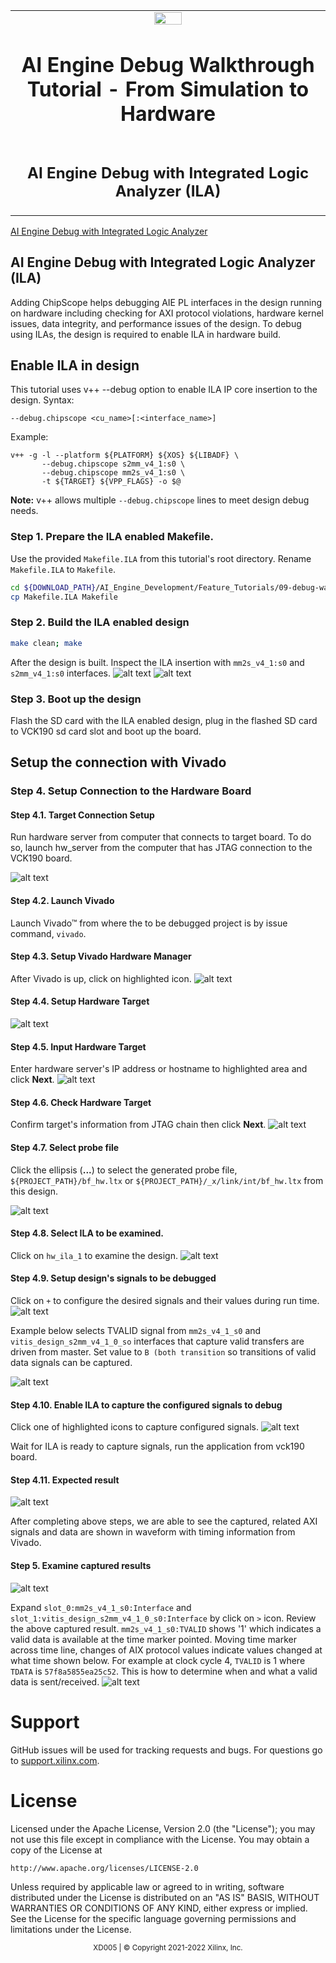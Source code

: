 ﻿<table class="sphinxhide" width="100%">
 <tr>
   <td align="center"><img src="https://raw.githubusercontent.com/Xilinx/Image-Collateral/main/xilinx-logo.png" width="30%"/><h1>AI Engine Debug Walkthrough Tutorial - From Simulation to Hardware</h1>
   </td>
 </tr>
 <tr>
 <td align="center"><h2>AI Engine Debug with Integrated Logic Analyzer (ILA)</h1>
 </td>
 </tr>
</table>


[AI Engine Debug with Integrated Logic Analyzer](#AI_Engine_Debug_with_Integrated_Logic_Analyzer)


## AI Engine Debug with Integrated Logic Analyzer (ILA)

Adding ChipScope helps debugging AIE PL interfaces in the design running on hardware including checking for AXI protocol violations, hardware kernel issues, data integrity, and performance issues of the design. 
To debug using ILAs, the design is required to enable ILA in hardware build.

## Enable ILA in design

This tutorial uses v++ --debug option to enable ILA IP core insertion to the design.
Syntax:
```
--debug.chipscope <cu_name>[:<interface_name>]
```
Example:
```
v++ -g -l --platform ${PLATFORM} ${XOS} ${LIBADF} \
       --debug.chipscope s2mm_v4_1:s0 \
       --debug.chipscope mm2s_v4_1:s0 \
       -t ${TARGET} ${VPP_FLAGS} -o $@
```
**Note:** v++ allows multiple `--debug.chipscope` lines to meet design debug needs.


### Step 1. Prepare the ILA enabled Makefile.
Use the provided `Makefile.ILA` from this tutorial's root directory. Rename `Makefile.ILA` to `Makefile`.
```bash
cd ${DOWNLOAD_PATH}/AI_Engine_Development/Feature_Tutorials/09-debug-walkthrough
cp Makefile.ILA Makefile
```

### Step 2. Build the ILA enabled design
```bash
make clean; make
```
After the design is built. Inspect the ILA insertion with `mm2s_v4_1:s0` and `s2mm_v4_1:s0` interfaces.
![alt text](images/il_vivado0.png)
![alt text](images/il_vivado1.png)

### Step 3. Boot up the design
Flash the SD card with the ILA enabled design, plug in the flashed SD card to VCK190 sd card slot and boot up the board.


## Setup the connection with Vivado
### Step 4. Setup Connection to the Hardware Board
#### Step 4.1. Target Connection Setup
Run hardware server from computer that connects to target board. To do so, launch hw_server from the computer that has JTAG connection to the VCK190 board.

![alt text](images/hw_ta_hw.png)

#### Step 4.2. Launch Vivado
Launch Vivado™ from where the to be debugged project is by issue command, `vivado`.  

#### Step 4.3. Setup Vivado Hardware Manager
After Vivado is up, click on highlighted icon.
![alt text](images/il_open.png)

#### Step 4.4. Setup Hardware Target
![alt text](images/il_open_2.png)

#### Step 4.5. Input Hardware Target
Enter hardware server's IP address or hostname to highlighted area and click **Next**.
![alt text](images/il_open_3.png)

#### Step 4.6. Check Hardware Target
Confirm target's information from JTAG chain then click **Next**. 
![alt text](images/il_open_4.png)

#### Step 4.7. Select probe file
Click the ellipsis (**...**) to select the generated probe file, `${PROJECT_PATH}/bf_hw.ltx` or `${PROJECT_PATH}/_x/link/int/bf_hw.ltx` from this design.

![alt text](images/il_pb_file.png)

#### Step 4.8. Select ILA to be examined.
Click on `hw_ila_1` to examine the design.
![alt text](images/il_pb_menu.png)

#### Step 4.9. Setup design's signals to be debugged
Click on `+` to configure the desired signals and their values during run time.
![alt text](images/il_pb_trig.png)

Example below selects TVALID signal from `mm2s_v4_1_s0` and `vitis_design_s2mm_v4_1_0_so` interfaces that capture valid transfers are driven from master. Set value to `B (both transition` so transitions of valid data signals can be captured. 

![alt text](images/il_pb_trig1.png)

#### Step 4.10. Enable ILA to capture the configured signals to debug
Click one of highlighted icons to capture configured signals.
![alt text](images/il_trig_run.png)

Wait for ILA is ready to capture signals, run the application from vck190 board.

#### Step 4.11. Expected result
![alt text](images/il_run_done.png)

After completing above steps, we are able to see the captured, related AXI signals and data are shown in waveform with timing information from Vivado.

#### Step 5. Examine captured results
![alt text](images/il_run_result.png)

Expand `slot_0:mm2s_v4_1_s0:Interface` and `slot_1:vitis_design_s2mm_v4_1_0_s0:Interface` by click on `>` icon.
Review the above captured result. `mm2s_v4_1_s0:TVALID` shows '1' which indicates a valid data is available at the time marker pointed.
Moving time marker across time line, changes of AIX protocol values indicate values changed at what time shown below. For example at clock cycle 4, `TVALID` is 1 where `TDATA` is `57f8a5855ea25c52`. This is how to determine when and what a valid data is sent/received.
![alt text](images/il_run_result1.png)


# Support

GitHub issues will be used for tracking requests and bugs. For questions go to [support.xilinx.com](https://support.xilinx.com/).

# License

Licensed under the Apache License, Version 2.0 (the "License");
you may not use this file except in compliance with the License.
You may obtain a copy of the License at

    http://www.apache.org/licenses/LICENSE-2.0


Unless required by applicable law or agreed to in writing, software
distributed under the License is distributed on an "AS IS" BASIS,
WITHOUT WARRANTIES OR CONDITIONS OF ANY KIND, either express or implied.
See the License for the specific language governing permissions and
limitations under the License.

<p align="center"><sup>XD005 | &copy; Copyright 2021-2022 Xilinx, Inc.</sup></p>
